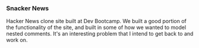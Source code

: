 ### Snacker News

Hacker News clone site built at Dev Bootcamp. We built a good portion of the functionality of the site, and built in some of how we wanted to model nested comments. It's an interesting problem that I intend to get back to and work on.
